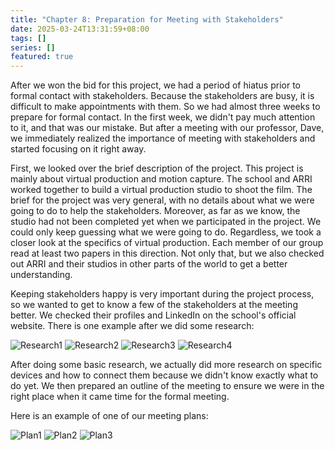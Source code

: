 ```yaml
---
title: "Chapter 8: Preparation for Meeting with Stakeholders"
date: 2025-03-24T13:31:59+08:00
tags: []
series: []
featured: true
---
```


After we won the bid for this project, we had a period of hiatus prior to formal contact with stakeholders. Because the stakeholders are busy, it is difficult to make appointments with them. So we had almost three weeks to prepare for formal contact. In the first week, we didn't pay much attention to it, and that was our mistake. But after a meeting with our professor, Dave, we immediately realized the importance of meeting with stakeholders and started focusing on it right away.

First, we looked over the brief description of the project. This project is mainly about virtual production and motion capture. The school and ARRI worked together to build a virtual production studio to shoot the film. The brief for the project was very general, with no details about what we were going to do to help the stakeholders. Moreover, as far as we know, the studio had not been completed yet when we participated in the project. We could only keep guessing what we were going to do. Regardless, we took a closer look at the specifics of virtual production. Each member of our group read at least two papers in this direction. Not only that, but we also checked out ARRI and their studios in other parts of the world to get a better understanding. 

Keeping stakeholders happy is very important during the project process, so we wanted to get to know a few of the stakeholders at the meeting better. We checked their profiles and LinkedIn on the school's official website. There is one example after we did some research:

![Research1](/G10beta/images/software_engineer/Research1.png)
![Research2](/G10beta/images/software_engineer/Research2.png)
![Research3](/G10beta/images/software_engineer/Research3.png)
![Research4](/G10beta/images/software_engineer/Research4.png)

After doing some basic research, we actually did more research on specific devices and how to connect them because we didn't know exactly what to do yet. We then prepared an outline of the meeting to ensure we were in the right place when it came time for the formal meeting. 

Here is an example of one of our meeting plans:

![Plan1](/G10beta/images/software_engineer/Plan1.png)
![Plan2](/G10beta/images/software_engineer/Plan2.png)
![Plan3](/G10beta/images/software_engineer/Plan3.png)